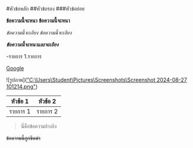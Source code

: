 #หัวข้อหลัก
##หัวข้อรอง
###หัวข้อย่อย

**ข้อความนี้จะหนา**
__ข้อความนี้จะหนา__

*ข้อความนี้จะเอียง*
_ข้อความนี้จะเอียง_

***ข้อความนี้จะหนาและจะเอียง***

-รายการ
1.รายการ

[Google](https://www.google.co.th/?hl=th)

![รูปภาพ](["C:\Users\Student\Pictures\Screenshots\Screenshot 2024-08-27 101214.png"](https://www.google.co.th/url?sa=i&url=https%3A%2F%2Fpantip.com%2Ftopic%2F32655863&psig=AOvVaw21qaYmCrsk5o9nHHk27sX2&ust=1727837892872000&source=images&cd=vfe&opi=89978449&ved=0CBQQjRxqFwoTCODrzPCX7IgDFQAAAAAdAAAAABAE))

|หัวข้อ 1|หัวข้อ 2|
|-------|-------|
|รายการ 1|รายการ 2|

>นี่คือข้อความอ้างอิง

~~ข้อความนี้ถูกขีดฆ่า~~



